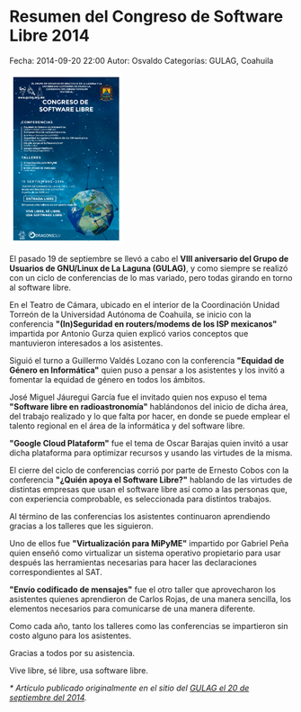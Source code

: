 Resumen del Congreso de Software Libre 2014
==================================

Fecha: 2014-09-20 22:00
Autor: Osvaldo
Categorías: GULAG, Coahuila

<img class="img-responsive" style="width:40%;height:auto;margin-right:12px;" src="2014-09-13-congreso-2014/Poster-Congreso-2014.png" alt="poster congreso 2014" width="425" height="350">

El pasado 19 de septiembre se llevó a cabo el **VIII aniversario del Grupo de Usuarios de GNU/Linux de La Laguna (GULAG)**, y como siempre se realizó con un ciclo de conferencias de lo mas variado, pero todas girando en torno al software libre.

<!-- break -->

En el Teatro de Cámara, ubicado en el interior de la Coordinación Unidad Torreón de la Universidad Autónoma de Coahuila, se inicio con la conferencia **"(In)Seguridad en routers/modems de los ISP mexicanos"** impartida por Antonio Gurza quien explicó varios conceptos que mantuvieron interesados a los asistentes.

Siguió el turno a Guillermo Valdés Lozano con la conferencia **"Equidad de Género en Informática"** quien puso a pensar a los asistentes y los invitó a fomentar la equidad de género en todos los ámbitos.

José Miguel Jáuregui García fue el invitado quien nos expuso el tema **"Software libre en radioastronomía"** hablándonos del inicio de dicha área, del trabajo realizado y lo que falta por hacer, en donde se puede emplear el talento regional en el área de la informática y del software libre.

**"Google Cloud Plataform"** fue el tema de Oscar Barajas quien invitó a usar dicha plataforma para optimizar recursos y usando las virtudes de la misma.

El cierre del ciclo de conferencias corrió por parte de Ernesto Cobos con la conferencia **"¿Quién apoya el Software Libre?"** hablando de las virtudes de distintas empresas que usan el software libre así como a las personas que, con experiencia comprobable, es seleccionada para distintos trabajos.

Al término de las conferencias los asistentes continuaron aprendiendo gracias a los talleres que les siguieron.

Uno de ellos fue **"Virtualización para MiPyME"** impartido por Gabriel Peña quien enseñó como virtualizar un sistema operativo propietario para usar después las herramientas necesarias para hacer las declaraciones correspondientes al SAT.

**"Envío codificado de mensajes"** fue el otro taller que aprovecharon los asistentes quienes aprendieron de Carlos Rojas,  de una manera sencilla, los elementos necesarios para comunicarse de una manera diferente.

Como cada año, tanto los talleres como las conferencias se impartieron sin costo alguno para los asistentes.

Gracias a todos por su asistencia.

Vive libre, sé libre, usa software libre.

_* Artículo publicado originalmente en el sitio del [GULAG el 20 de septiembre del 2014](http://gulag.org.mx/entradas/2014-09-20-resumen-congreso-2014.html)._